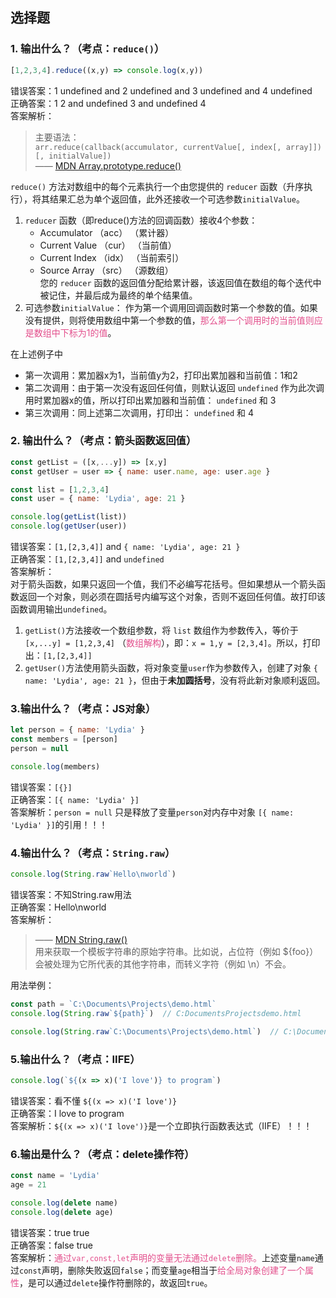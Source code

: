 ## 选择题
### 1. 输出什么？（考点：```reduce()```）
```JavaScript
[1,2,3,4].reduce((x,y) => console.log(x,y))
```
错误答案：1 undefined and 2 undefined and 3 undefined and 4 undefined  
正确答案：1 2 and undefined 3 and undefined 4  
答案解析：  
> 主要语法：  
```arr.reduce(callback(accumulator, currentValue[, index[, array]])[, initialValue])```  
—— [MDN Array.prototype.reduce()](https://developer.mozilla.org/zh-CN/docs/Web/JavaScript/Reference/Global_Objects/Array/Reduce)   

```reduce()``` 方法对数组中的每个元素执行一个由您提供的 ```reducer``` 函数（升序执行），将其结果汇总为单个返回值，此外还接收一个可选参数```initialValue```。  
1. ```reducer``` 函数（即reduce()方法的回调函数）接收4个参数：
    + Accumulator （acc） （累计器）
    + Current Value （cur） （当前值）
    + Current Index （idx） （当前索引）
    + Source Array （src） （源数组）  
  您的 ```reducer``` 函数的返回值分配给累计器，该返回值在数组的每个迭代中被记住，并最后成为最终的单个结果值。
2. 可选参数```initialValue```：
作为第一个调用回调函数时第一个参数的值。如果没有提供，则将使用数组中第一个参数的值，<font style="color: rgb(227,79,140);">那么第一个调用时的当前值则应是数组中下标为1的值</font>。

在上述例子中  
+ 第一次调用：累加器x为1，当前值y为2，打印出累加器和当前值：1和2
+ 第二次调用：由于第一次没有返回任何值，则默认返回 ```undefined``` 作为此次调用时累加器x的值，所以打印出累加器和当前值： ```undefined``` 和 3
+ 第三次调用：同上述第二次调用，打印出： ```undefined``` 和 4

### 2. 输出什么？（考点：箭头函数返回值）
```JavaScript
const getList = ([x,...y]) => [x,y]
const getUser = user => { name: user.name, age: user.age }

const list = [1,2,3,4]
const user = { name: 'Lydia', age: 21 } 

console.log(getList(list))
console.log(getUser(user))
```
错误答案：```[1,[2,3,4]]``` and ```{ name: 'Lydia', age: 21 }```  
正确答案：```[1,[2,3,4]]``` and ```undefined```  
答案解析：  
对于箭头函数，如果只返回一个值，我们不必编写花括号。但如果想从一个箭头函数返回一个对象，则必须在圆括号内编写这个对象，否则不返回任何值。故打印该函数调用输出```undefined```。
1. ```getList()```方法接收一个数组参数，将 ```list``` 数组作为参数传入，等价于 ```[x,...y] = [1,2,3,4]``` （<font style="color: rgb(227,79,140);">数组解构</font>），即：```x = 1,y = [2,3,4]```。所以，打印出：```[1,[2,3,4]]```
2. ```getUser()```方法使用箭头函数，将对象变量```user```作为参数传入，创建了对象 ```{ name: 'Lydia', age: 21 }```，但由于**未加圆括号**，没有将此新对象顺利返回。

### 3.输出什么？（考点：JS对象）
```javaScript
let person = { name: 'Lydia' }
const members = [person]
person = null

console.log(members)
```
错误答案：```[{}]```  
正确答案：```[{ name: 'Lydia' }]```  
答案解析：```person = null``` 只是释放了变量```person```对内存中对象 ```[{ name: 'Lydia' }]```的引用！！！

### 4.输出什么？（考点：```String.raw```）
```javascript
console.log(String.raw`Hello\nworld`)
```
错误答案：不知String.raw用法  
正确答案：Hello\nworld  
答案解析：
> —— [MDN String.raw()](https://developer.mozilla.org/zh-CN/docs/Web/JavaScript/Reference/Global_Objects/String/raw)  
用来获取一个模板字符串的原始字符串。比如说，占位符（例如 ${foo}）会被处理为它所代表的其他字符串，而转义字符（例如 \n）不会。

用法举例：
```javascript
const path = `C:\Documents\Projects\demo.html`
console.log(String.raw`${path}`)  // C:DocumentsProjectsdemo.html

console.log(String.raw`C:\Documents\Projects\demo.html`)  // C:\Documents\Projects\demo.html
```

### 5.输出什么？（考点：IIFE）
```javascript
console.log(`${(x => x)('I love')} to program`)
```
错误答案：看不懂 ```${(x => x)('I love')}```  
正确答案：I love to program  
答案解析：```${(x => x)('I love')}```是一个立即执行函数表达式（IIFE）！！！

### 6.输出是什么？（考点：delete操作符）
```javascript
const name = 'Lydia'
age = 21 

console.log(delete name)
console.log(delete age)
```
错误答案：true true  
正确答案：false true  
答案解析：<font style="color: rgb(227,79,140);">通过```var,const,let```声明的变量无法通过```delete```删除。</font>上述变量```name```通过```const```声明，删除失败返回```false```；而变量```age```相当于<font style="color: rgb(227,79,140);">给全局对象创建了一个属性</font>，是可以通过```delete```操作符删除的，故返回```true```。